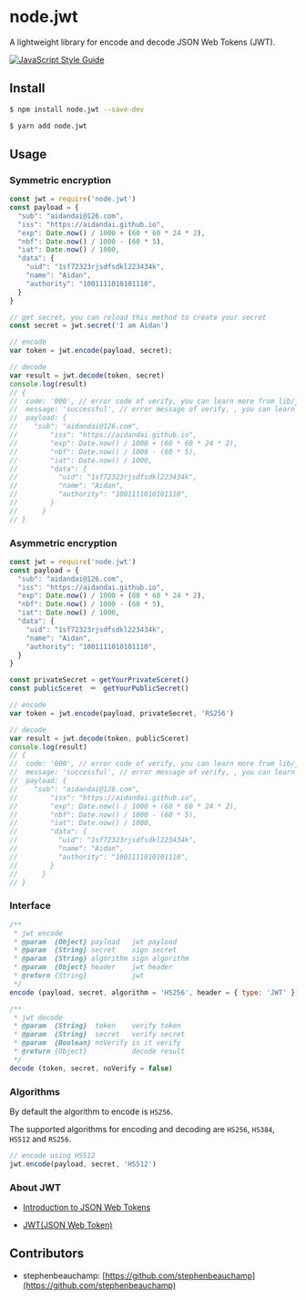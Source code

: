 # node.jwt

A lightweight library for encode and decode JSON Web Tokens (JWT).

[![JavaScript Style Guide](https://cdn.rawgit.com/feross/standard/master/badge.svg)](https://github.com/feross/standard)

## Install

```bash
$ npm install node.jwt --save-dev

$ yarn add node.jwt
```

## Usage

### Symmetric encryption

```javascript
const jwt = require('node.jwt')
const payload = {
  "sub": "aidandai@126.com",
  "iss": "https://aidandai.github.io",
  "exp": Date.now() / 1000 + (60 * 60 * 24 * 2),
  "nbf": Date.now() / 1000 - (60 * 5),
  "iat": Date.now() / 1000,
  "data": {
  	"uid": "1sf72323rjsdfsdkl223434k",
  	"name": "Aidan",
  	"authority": "1001111010101110",
  }
}

// get secret, you can reload this method to create your secret
const secret = jwt.secret('I am Aidan')

// encode
var token = jwt.encode(payload, secret);

// decode
var result = jwt.decode(token, secret)
console.log(result)
// {
// 	code: '000', // error code of verify, you can learn more from lib/jwt.js
// 	message: 'successful', // error message of verify, , you can learn more from lib/jwt.js
// 	payload: {
// 	  "sub": "aidandai@126.com",
// 		  "iss": "https://aidandai.github.io",
// 		  "exp": Date.now() / 1000 + (60 * 60 * 24 * 2),
// 		  "nbf": Date.now() / 1000 - (60 * 5),
// 		  "iat": Date.now() / 1000,
// 		  "data": {
// 		  	"uid": "1sf72323rjsdfsdkl223434k",
// 		  	"name": "Aidan",
// 		  	"authority": "1001111010101110",
// 		  }
// 		}
// }
```

### Asymmetric encryption

```javascript
const jwt = require('node.jwt')
const payload = {
  "sub": "aidandai@126.com",
  "iss": "https://aidandai.github.io",
  "exp": Date.now() / 1000 + (60 * 60 * 24 * 2),
  "nbf": Date.now() / 1000 - (60 * 5),
  "iat": Date.now() / 1000,
  "data": {
  	"uid": "1sf72323rjsdfsdkl223434k",
  	"name": "Aidan",
  	"authority": "1001111010101110",
  }
}

const privateSecret = getYourPrivateSceret()
const publicSceret　＝　getYourPublicSecret()

// encode
var token = jwt.encode(payload, privateSecret, 'RS256')

// decode
var result = jwt.decode(token, publicSceret)
console.log(result)
// {
// 	code: '000', // error code of verify, you can learn more from lib/jwt.js
// 	message: 'successful', // error message of verify, , you can learn more from lib/jwt.js
// 	payload: {
// 	  "sub": "aidandai@126.com",
// 		  "iss": "https://aidandai.github.io",
// 		  "exp": Date.now() / 1000 + (60 * 60 * 24 * 2),
// 		  "nbf": Date.now() / 1000 - (60 * 5),
// 		  "iat": Date.now() / 1000,
// 		  "data": {
// 		  	"uid": "1sf72323rjsdfsdkl223434k",
// 		  	"name": "Aidan",
// 		  	"authority": "1001111010101110",
// 		  }
// 		}
// }
```

### Interface

```javascript
/**
 * jwt encode
 * @param  {Object} payload   jwt payload
 * @param  {String} secret    sign secret
 * @param  {String} algorithm sign algorithm
 * @param  {Object} header    jwt header
 * @return {String}           jwt
 */
encode (payload, secret, algorithm = 'HS256', header = { type: 'JWT' })

/**
 * jwt decode
 * @param  {String}  token    verify token
 * @param  {String}  secret   verify secret
 * @param  {Boolean} noVerify is it verify
 * @return {Object}           decode result
 */
decode (token, secret, noVerify = false)
```

### Algorithms

By default the algorithm to encode is `HS256`.

The supported algorithms for encoding and decoding are `HS256`, `HS384`, `HS512` and `RS256`.

```javascript
// encode using HS512
jwt.encode(payload, secret, 'HS512')
```
### About JWT

- [Introduction to JSON Web Tokens](https://jwt.io/introduction/)

- [JWT(JSON Web Token)](http://self-issued.info/docs/draft-jones-json-web-token.html) 
##  Contributors

- stephenbeauchamp: [https://github.com/stephenbeauchamp](https://github.com/stephenbeauchamp)
